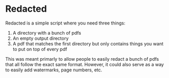 # Redacted

Redacted is a simple script where you need three things:

1. A directory with a bunch of pdfs
2. An empty output directory
3. A pdf that matches the first directory but only contains things you want to put on top of every pdf

This was meant primarly to allow people to easily redact a bunch of pdfs that all follow the exact same format. However, it could also serve as a way to easily add watermarks, page numbers, etc. 